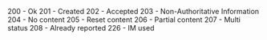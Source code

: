 200 - Ok
201 - Created
202 - Accepted
203 - Non-Authoritative Information
204 - No content
205 - Reset content
206 - Partial content
207 - Multi status
208 - Already reported
226 - IM used
